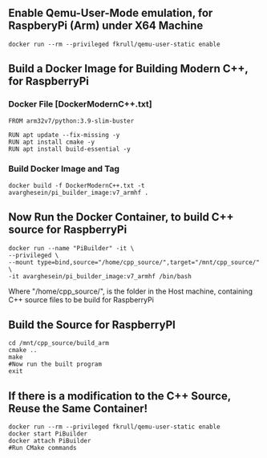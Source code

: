 ## Enable Qemu-User-Mode emulation, for RaspberyPi (Arm) under X64 Machine
    
    docker run --rm --privileged fkrull/qemu-user-static enable

## Build a Docker Image for Building Modern C++, for RaspberryPi

  ### Docker File [DockerModernC++.txt]
  
    FROM arm32v7/python:3.9-slim-buster

    RUN apt update --fix-missing -y
    RUN apt install cmake -y
    RUN apt install build-essential -y
  
  ### Build Docker Image and Tag
  
    docker build -f DockerModernC++.txt -t avarghesein/pi_builder_image:v7_armhf .
 
## Now Run the Docker Container, to build C++ source for RaspberryPi

    docker run --name "PiBuilder" -it \
    --privileged \
    --mount type=bind,source="/home/cpp_source/",target="/mnt/cpp_source/"  \
    -it avarghesein/pi_builder_image:v7_armhf /bin/bash

Where "/home/cpp_source/", is the folder in the Host machine, containing C++ source files to be build for RaspberryPi

## Build the Source for RaspberryPI

    cd /mnt/cpp_source/build_arm
    cmake ..
    make
    #Now run the built program
    exit
    
## If there is a modification to the C++ Source, Reuse the Same Container!

    docker run --rm --privileged fkrull/qemu-user-static enable
    docker start PiBuilder
    docker attach PiBuilder
    #Run CMake commands
